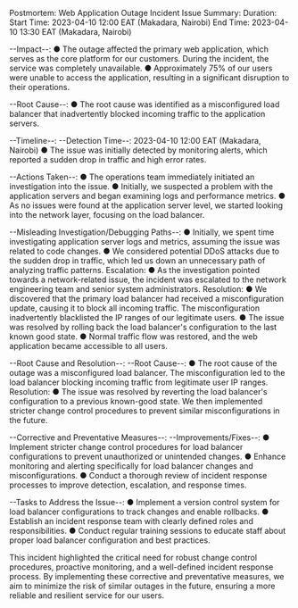 Postmortem: Web Application Outage Incident
Issue Summary:
Duration:
Start Time: 2023-04-10 12:00 EAT (Makadara, Nairobi)
End Time: 2023-04-10 13:30 EAT (Makadara, Nairobi)

--Impact--:
● The outage affected the primary web application, which serves as the core platform for
our customers. During the incident, the service was completely unavailable.
● Approximately 75% of our users were unable to access the application, resulting in a
significant disruption to their operations.

--Root Cause--:
● The root cause was identified as a misconfigured load balancer that inadvertently
blocked incoming traffic to the application servers.

--Timeline--:
--Detection Time--:
2023-04-10 12:00 EAT (Makadara, Nairobi)
● The issue was initially detected by monitoring alerts, which reported a sudden drop in
traffic and high error rates.

--Actions Taken--:
● The operations team immediately initiated an investigation into the issue.
● Initially, we suspected a problem with the application servers and began examining logs
and performance metrics.
● As no issues were found at the application server level, we started looking into the
network layer, focusing on the load balancer.

--Misleading Investigation/Debugging Paths--:
● Initially, we spent time investigating application server logs and metrics, assuming the
issue was related to code changes.
● We considered potential DDoS attacks due to the sudden drop in traffic, which led us
down an unnecessary path of analyzing traffic patterns.
Escalation:
● As the investigation pointed towards a network-related issue, the incident was escalated
to the network engineering team and senior system administrators.
Resolution:
● We discovered that the primary load balancer had received a misconfiguration update,
causing it to block all incoming traffic. The misconfiguration inadvertently blacklisted the
IP ranges of our legitimate users.
● The issue was resolved by rolling back the load balancer's configuration to the last
known good state.
● Normal traffic flow was restored, and the web application became accessible to all
users.

--Root Cause and Resolution--:
--Root Cause--:
● The root cause of the outage was a misconfigured load balancer. The misconfiguration
led to the load balancer blocking incoming traffic from legitimate user IP ranges.
Resolution:
● The issue was resolved by reverting the load balancer's configuration to a previous
known-good state. We then implemented stricter change control procedures to prevent
similar misconfigurations in the future.

--Corrective and Preventative Measures--:
--Improvements/Fixes--:
● Implement stricter change control procedures for load balancer configurations to prevent
unauthorized or unintended changes.
● Enhance monitoring and alerting specifically for load balancer changes and
misconfigurations.
● Conduct a thorough review of incident response processes to improve detection,
escalation, and response times.

--Tasks to Address the Issue--:
● Implement a version control system for load balancer configurations to track changes
and enable rollbacks.
● Establish an incident response team with clearly defined roles and responsibilities.
● Conduct regular training sessions to educate staff about proper load balancer
configuration and best practices.

This incident highlighted the critical need for robust change control procedures, proactive
monitoring, and a well-defined incident response process. By implementing these corrective and
preventative measures, we aim to minimize the risk of similar outages in the future, ensuring a
more reliable and resilient service for our users.

